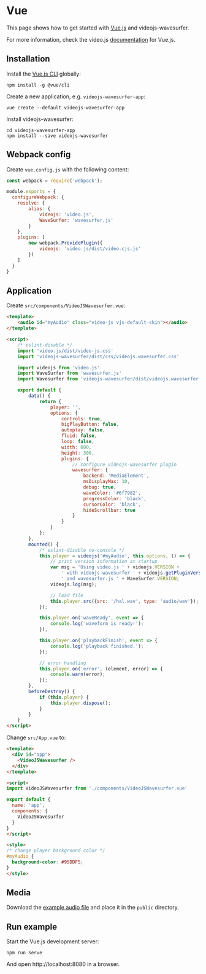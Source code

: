 # Vue

This page shows how to get started with [Vue.js](https://vuejs.org/) and videojs-wavesurfer.

For more information, check the video.js [documentation](https://github.com/videojs/video.js/blob/master/docs/guides/vue.md) for Vue.js.

## Installation

Install the [Vue.js CLI](https://cli.vuejs.org/guide/) globally:

```console
npm install -g @vue/cli
```

Create a new application, e.g. `videojs-wavesurfer-app`:

```console
vue create --default videojs-wavesurfer-app
```

Install videojs-wavesurfer:

```console
cd videojs-wavesurfer-app
npm install --save videojs-wavesurfer
```

## Webpack config

Create `vue.config.js` with the following content:

```javascript
const webpack = require('webpack');

module.exports = {
  configureWebpack: {
    resolve: {
        alias: {
            videojs: 'video.js',
            WaveSurfer: 'wavesurfer.js'
        }
    },
    plugins: [
        new webpack.ProvidePlugin({
            videojs: 'video.js/dist/video.cjs.js'
        })
    ]
  }
}
```

## Application

Create `src/components/VideoJSWavesurfer.vue`:

```html
<template>
    <audio id="myAudio" class="video-js vjs-default-skin"></audio>
</template>

<script>
    /* eslint-disable */
    import 'video.js/dist/video-js.css'
    import 'videojs-wavesurfer/dist/css/videojs.wavesurfer.css'

    import videojs from 'video.js'
    import WaveSurfer from 'wavesurfer.js'
    import Wavesurfer from 'videojs-wavesurfer/dist/videojs.wavesurfer.js'

    export default {
        data() {
            return {
                player: '',
                options: {
                    controls: true,
                    bigPlayButton: false,
                    autoplay: false,
                    fluid: false,
                    loop: false,
                    width: 600,
                    height: 300,
                    plugins: {
                        // configure videojs-wavesurfer plugin
                        wavesurfer: {
                            backend: 'MediaElement',
                            msDisplayMax: 10,
                            debug: true,
                            waveColor: '#6f7982',
                            progressColor: 'black',
                            cursorColor: 'black',
                            hideScrollbar: true
                        }
                    }
                }
            };
        },
        mounted() {
            /* eslint-disable no-console */
            this.player = videojs('#myAudio', this.options, () => {
                // print version information at startup
                var msg = 'Using video.js ' + videojs.VERSION +
                    ' with videojs-wavesurfer ' + videojs.getPluginVersion('wavesurfer') +
                    ' and wavesurfer.js ' + WaveSurfer.VERSION;
                videojs.log(msg);

                // load file
                this.player.src({src: '/hal.wav', type: 'audio/wav'});
            });

            this.player.on('waveReady', event => {
                console.log('waveform is ready!');
            });

            this.player.on('playbackFinish', event => {
                console.log('playback finished.');
            });

            // error handling
            this.player.on('error', (element, error) => {
                console.warn(error);
            });
        },
        beforeDestroy() { 
            if (this.player) {
                this.player.dispose();
            }
        }
    }
</script>
```

Change `src/App.vue` to:

```html
<template>
  <div id="app">
    <VideoJSWavesurfer />
  </div>
</template>

<script>
import VideoJSWavesurfer from './components/VideoJSWavesurfer.vue'

export default {
  name: 'app',
  components: {
    VideoJSWavesurfer
  }
}
</script>

<style>
/* change player background color */
#myAudio {
  background-color: #95DDF5;
}
</style>
```

## Media

Download the [example audio file](https://github.com/collab-project/videojs-wavesurfer/raw/master/examples/media/hal.wav)
and place it in the `public` directory.

## Run example

Start the Vue.js development server:

```console
npm run serve
```

And open http://localhost:8080 in a browser.
